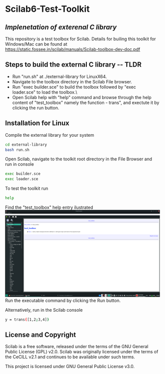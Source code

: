 # Scilab6-Test-Toolkit
## _Implenetation of exterenal C library_



This repository is a test toolbox for Scilab.
Details for builing this toolkit for Windows/Mac can be found at https://static.fossee.in/scilab/manuals/Scilab-toolbox-dev-doc.pdf


## Steps to build the external C library -- TLDR

-  Run "run.sh" at ./external-library for LinuxX64.
-  Navigate to the toolbox directory in the Scilab File browser.
-  Run "exec builder.sce" to build the toolbox followed by "exec loader.sce" to load the toolbox.\
-  Open Scilab help with "help" command and browse through the help content of "test_toolbox" namely the function - trans", and exectute it by clicking the run button.



## Installation for Linux

Compile the external library for your system

```sh
cd external-library
bash run.sh
```
Open Scilab, navigate to the toolkit root directory in the File Browser and run in console

```sh
exec builder.sce
exec loader.sce
```
To test the toolkit run
```sh
help
```
Find the "test_toolbox" help entry ilustrated
<img src="/images/help.png">
Run the executable command by clicking the Run button.

Alternatively, run in the Scilab console
```sh
y = trans([1,2;3,4])
```
## License and Copyright
Scilab is a free software, released under the terms of the GNU General Public License (GPL) v2.0. Scilab was originally licensed under the terms of the CeCILL v2.1 and continues to be available under such terms. 


This project is licensed under GNU General Public License v3.0.
